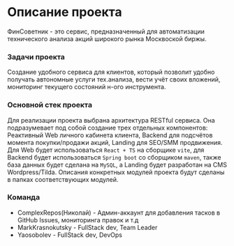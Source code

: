 # Описание проекта

ФинСоветник - это сервис, предназначенный для автоматизации технического анализа акций широкого рынка Москвоской биржы.

### Задачи проекта
Создание удобного сервиса для клиентов, который позволит удобно получать автономные услуги тех.анализа, вести учёт своих вложений, мониторинг текущего состояний н-ого инструмента.

### Основной стек проекта
Для реализации проекта выбрана архитектура RESTful сервиса. Она подразумевает под собой создание трех отдельных компонентов: Реактивный Web личного кабинета клиента, Backend для подсчётов момента покупки/продажи акций, Landing для SEO/SMM продвижения. Для Web будет использоваться `React + TS` на сборщике `vite`, для Backend будет использоваться `Spring boot` со сборщиком `maven`, также база данных будет сделана на `MySQL`, а Landing будет разработан на CMS Wordpress/Tilda. Описания конкретных модулей проекта будут сделаны в папках соответствующих модулей.

### Команда
- ComplexRepos(Николай) - Админ-аккаунт для добавления тасков в GitHub Issues, мониторинга правок и т.д
- MarkKrasnokutsky - FullStack dev, Team Leader
- Yaosobolev - FullStack dev, DevOps
